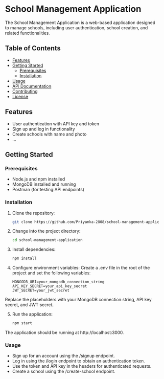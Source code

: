 # School Management Application

The School Management Application is a web-based application designed to manage schools, including user authentication, school creation, and related functionalities.

## Table of Contents

- [Features](#features)
- [Getting Started](#getting-started)
  - [Prerequisites](#prerequisites)
  - [Installation](#installation)
- [Usage](#usage)
- [API Documentation](#api-documentation)
- [Contributing](#contributing)
- [License](#license)

## Features

- User authentication with API key and token
- Sign up and log in functionality
- Create schools with name and photo
- ...

## Getting Started

### Prerequisites

- Node.js and npm installed
- MongoDB installed and running
- Postman (for testing API endpoints)

### Installation

1. Clone the repository:

   ```bash
   git clone https://github.com/Priyanka-2808/school-management-application.git

2. Change into the project directory:

    ```bash
    cd school-management-application

3. Install dependencies:
    ```bash
    npm install

4. Configure environment variables:
    Create a .env file in the root of the project and set the following variables:
    ```env
    MONGODB_URI=your_mongodb_connection_string
    API_KEY_SECRET=your_api_key_secret
    JWT_SECRET=your_jwt_secret

Replace the placeholders with your MongoDB connection string, API key secret, and JWT secret.

5. Run the application:
    ```bash
    npm start

The application should be running at http://localhost:3000.

### Usage
- Sign up for an account using the /signup endpoint.
- Log in using the /login endpoint to obtain an authentication token.
- Use the token and API key in the headers for authenticated requests.
- Create a school using the /create-school endpoint.
